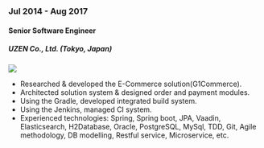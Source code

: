 
### Jul 2014 - Aug 2017

#### Senior Software Engineer

##### UZEN Co., Ltd. (Tokyo, Japan) 

<a href="http://stackshare.io/allan/uzen" target="_blank"><img src="https://img.shields.io/badge/tech-stack-0690fa.svg?style=flat"></a>

- Researched & developed the E-Commerce solution(G1Commerce).
- Architected solution system & designed order and payment modules.
- Using the Gradle, developed integrated build system.
- Using the Jenkins, managed CI system.
- Experienced technologies: Spring, Spring boot, JPA, Vaadin, Elasticsearch, H2Database, Oracle, PostgreSQL, MySql, TDD, Git, Agile methodology, DB modelling, Restful service, Microservice, etc.

